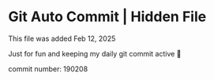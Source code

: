 # Git Auto Commit | Hidden File

This file was added Feb 12, 2025

Just for fun and keeping my daily git commit active 🤪

commit number: 190208
